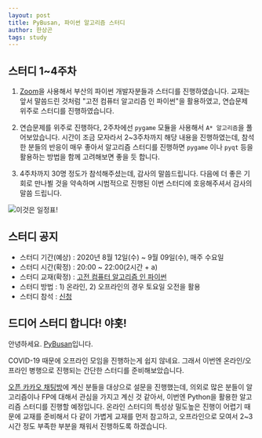 ```yaml
---
layout: post
title: PyBusan, 파이썬 알고리즘 스터디
author: 한상곤
tags: study
---
```


## 스터디 1~4주차

1. [Zoom](https://zoom.us/)을 사용해서 부산의 파이썬 개발자분들과 스터디를 진행하였습니다. 교재는 앞서 말씀드린 것처럼 "고전 컴퓨터 알고리즘 인 파이썬"을 활용하였고, 연습문제 위주로 스터디를 진행하였습니다.

2. 연습문제를 위주로 진행하다, 2주차에선 `pygame` 모듈을 사용해서 `A* 알고리즘`을 풀어보았습니다. 시간이 조금 모자라서 2~3주차까지 해당 내용을 진행하였는데, 참석한 분들의 반응이 매우 좋아서 알고리즘 스터디를 진행하면 `pygame` 이나 `pyqt` 등을 활용하는 방법을 함께 고려해보면 좋을 듯 합니다.

3. 4주차까지 30명 정도가 참석해주셨는데, 감사의 말씀드립니다. 다음에 더 좋은 기회로 만나뵐 것을 약속하며 시범적으로 진행된 이번 스터디에 호응해주셔서 감사의 말씀 드립니다.

![이것은 일정표!]({{site.baseurl}}/images/202009/01.png)

## 스터디 공지

- 스터디 기간(예상) : 2020년 8월 12일(수) ~ 9월 09일(수), 매주 수요일
- 스터디 시간(확정) : 20:00 ~ 22:00(2시간 + a)
- 스터디 교재(확정) : [고전 컴퓨터 알고리즘 인 파이썬](https://ridibooks.com/books/443000749?_s=search&_q=%ED%8C%8C%EC%9D%B4%EC%8D%AC+%EA%B3%A0%EC%A0%84)
- 스터디 방법 : 1) 온라인, 2) 오프라인의 경우 토요일 오전을 활용
- 스터디 참석 : [신청](https://forms.gle/iLhPk4yV8yS1e2Fx7)

## 드디어 스터디 합니다! 야홋!

안녕하세요. [PyBusan](mailto:pybusan@gmail.com)입니다.

COVID-19 때문에 오프라인 모임을 진행하는게 쉽지 않네요. 그래서 이번엔 온라인/오프라인 병행으로 진행되는 간단한 스터디를 준비해보았습니다.

[오픈 카카오 채팅방](https://open.kakao.com/o/g6JQlVdb)에 계신 분들을 대상으로 설문을 진행했는데, 의외로 많은 분들이 알고리즘이나 FP에 대해서 관심을 가지고 계신 것 같아서, 이번엔 Python을 활용한 알고리즘 스터디를 진행할 예정입니다. 온라인 스터디의 특성상 밀도높은 진행이 어렵기 때문에 교재를 준비해서 다 같이 가볍게 교재를 먼저 참고하고, 오프라인으로 모여서 2~3시간 정도 부족한 부분을 채워서 진행하도록 하겠습니다.
